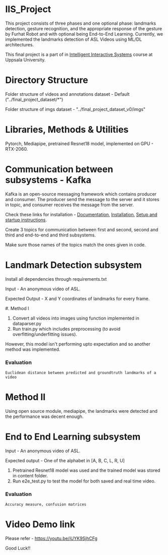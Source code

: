 # IIS_Project

This project consists of three phases and one optional phase: landmarks detection, gesture recognition, and the appropriate response of the gesture by Furhat Robot and with optional being End-to-End Learning. Currently, we implemented the landmarks detection of ASL Videos using ML/DL architectures.

This final project is a part of in [Intelligent Interactive Systems](https://www.uu.se/en/admissions/freestanding-courses/course/?kKod=1MD039&typ=1) course at Uppsala University.

# Directory Structure
Folder structure of videos and annotations dataset - Default ("../final_project_dataset/*")

Folder structure of imgs dataset - "../final_project_dataset_v0/imgs"

# Libraries, Methods & Utilities
Pytorch, Mediapipe, pretrained Resnet18 model, implemented on GPU - RTX-2060.

# Communication between subsystems - Kafka
Kafka is an open-source messaging framework which contains producer and consumer. The producer send the message to the server and it stores in topic, and consumer receives the message from the server.
 
Check these links for installation - [Documentation](https://kafka.apache.org/intro), [Installation](https://kafka.apache.org/downloads), [Setup and startup instructions](https://kafka.apache.org/quickstart).

Create 3 topics for communication between first and second, second and third and end-to-end and third subsystems.

Make sure those names of the topics match the ones given in code. 

# Landmark Detection subsystem

Install all dependencies through requirements.txt

Input - An anonymous video of ASL.

Expected Output -  X and Y coordinates of landmarks for every frame.

#. Method I
1. Convert all videos into images using function implemented in dataparser.py
2. Run train.py which includes preprocessing (to avoid overfitting/underfitting issues).

However, this model isn't performing upto expectation and so another method was implemented.

### Evaluation 
    Euclidean distance between predicted and groundtruth landmarks of a video

# Method II
Using open source module, mediapipe, the landmarks were detected and the performance was decent enough.

# End to End Learning subsystem

Input - An anonymous video of ASL.

Expected output - One of the alphabet in [A, B, C, L, R, U]

1. Pretrained Resnet18 model was used and the trained model was stored in content folder.
2. Run e2e_test.py to test the model for both saved and real time video.

### Evaluation
    Accuracy measure, confusion matrices

# Video Demo link
Please refer - https://youtu.be/iUYK9SjhCFg

Good Luck!!
